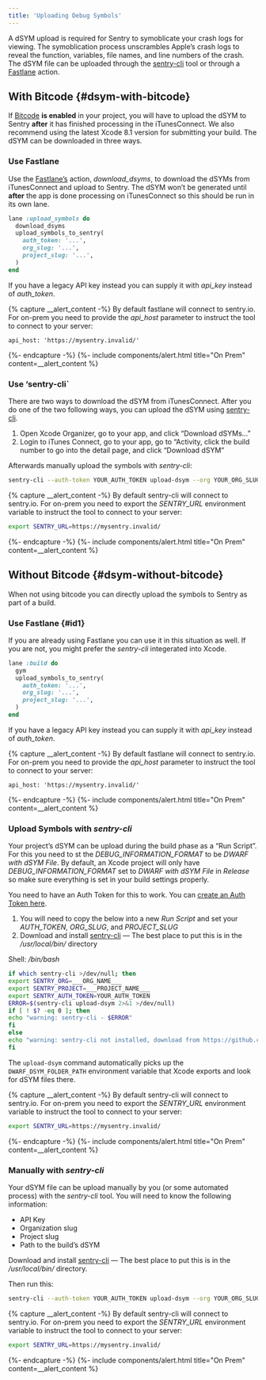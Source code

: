 ```yaml
---
title: 'Uploading Debug Symbols'
---
```


A dSYM upload is required for Sentry to symoblicate your crash logs for viewing. The symoblication process unscrambles Apple’s crash logs to reveal the function, variables, file names, and line numbers of the crash. The dSYM file can be uploaded through the [sentry-cli](https://github.com/getsentry/sentry-cli) tool or through a [Fastlane](https://fastlane.tools/) action.

## With Bitcode {#dsym-with-bitcode}

If [Bitcode](https://developer.apple.com/library/ios/documentation/IDEs/Conceptual/AppDistributionGuide/AppThinning/AppThinning.html#//apple_ref/doc/uid/TP40012582-CH35-SW2) **is enabled** in your project, you will have to upload the dSYM to Sentry **after** it has finished processing in the iTunesConnect. We also recommend using the latest Xcode 8.1 version for submitting your build. The dSYM can be downloaded in three ways.

### Use Fastlane

Use the [Fastlane’s](https://github.com/fastlane/fastlane) action, _download_dsyms_, to download the dSYMs from iTunesConnect and upload to Sentry. The dSYM won’t be generated until **after** the app is done processing on iTunesConnect so this should be run in its own lane.

```ruby
lane :upload_symbols do
  download_dsyms
  upload_symbols_to_sentry(
    auth_token: '...',
    org_slug: '...',
    project_slug: '...',
  )
end
```

If you have a legacy API key instead you can supply it with _api_key_ instead of _auth_token_.

{% capture __alert_content -%}
By default fastlane will connect to sentry.io. For on-prem you need to provide the _api_host_ parameter to instruct the tool to connect to your server:

```
api_host: 'https://mysentry.invalid/'
```
{%- endcapture -%}
{%- include components/alert.html
  title="On Prem"
  content=__alert_content
%}

### Use ‘sentry-cli`

There are two ways to download the dSYM from iTunesConnect. After you do one of the two following ways, you can upload the dSYM using [sentry-cli](https://github.com/getsentry/sentry-cli/releases).

1.  Open Xcode Organizer, go to your app, and click “Download dSYMs...”
2.  Login to iTunes Connect, go to your app, go to “Activity, click the build number to go into the detail page, and click “Download dSYM”

Afterwards manually upload the symbols with _sentry-cli_:

```bash
sentry-cli --auth-token YOUR_AUTH_TOKEN upload-dsym --org YOUR_ORG_SLUG --project YOUR_PROJECT_SLUG PATH_TO_DSYMS
```

{% capture __alert_content -%}
By default sentry-cli will connect to sentry.io. For on-prem you need to export the _SENTRY_URL_ environment variable to instruct the tool to connect to your server:

```bash
export SENTRY_URL=https://mysentry.invalid/
```
{%- endcapture -%}
{%- include components/alert.html
  title="On Prem"
  content=__alert_content
%}

## Without Bitcode {#dsym-without-bitcode}

When not using bitcode you can directly upload the symbols to Sentry as part of a build.

### Use Fastlane {#id1}

If you are already using Fastlane you can use it in this situation as well. If you are not, you might prefer the _sentry-cli_ integerated into Xcode.

```ruby
lane :build do
  gym
  upload_symbols_to_sentry(
    auth_token: '...',
    org_slug: '...',
    project_slug: '...',
  )
end
```

If you have a legacy API key instead you can supply it with _api_key_ instead of _auth_token_.

{% capture __alert_content -%}
By default fastlane will connect to sentry.io. For on-prem you need to provide the _api_host_ parameter to instruct the tool to connect to your server:

```
api_host: 'https://mysentry.invalid/'
```
{%- endcapture -%}
{%- include components/alert.html
  title="On Prem"
  content=__alert_content
%}

<!-- WIZARD -->
### Upload Symbols with _sentry-cli_

Your project’s dSYM can be upload during the build phase as a “Run Script”. For this you need to st the _DEBUG_INFORMATION_FORMAT_ to be _DWARF with dSYM File_. By default, an Xcode project will only have _DEBUG_INFORMATION_FORMAT_ set to _DWARF with dSYM File_ in _Release_ so make sure everything is set in your build settings properly.

You need to have an Auth Token for this to work. You can [create an Auth Token here](https://sentry.io/api/).

1.  You will need to copy the below into a new _Run Script_ and set your _AUTH_TOKEN_, _ORG_SLUG_, and _PROJECT_SLUG_
2.  Download and install [sentry-cli](https://github.com/getsentry/sentry-cli/releases) — The best place to put this is in the _/usr/local/bin/_ directory

Shell: _/bin/bash_

```bash
if which sentry-cli >/dev/null; then
export SENTRY_ORG=___ORG_NAME___
export SENTRY_PROJECT=___PROJECT_NAME___
export SENTRY_AUTH_TOKEN=YOUR_AUTH_TOKEN
ERROR=$(sentry-cli upload-dsym 2>&1 >/dev/null)
if [ ! $? -eq 0 ]; then
echo "warning: sentry-cli - $ERROR"
fi
else
echo "warning: sentry-cli not installed, download from https://github.com/getsentry/sentry-cli/releases"
fi
```

The `upload-dsym` command automatically picks up the `DWARF_DSYM_FOLDER_PATH` environment variable that Xcode exports and look for dSYM files there.

{% capture __alert_content -%}
By default sentry-cli will connect to sentry.io. For on-prem you need to export the _SENTRY_URL_ environment variable to instruct the tool to connect to your server:

```bash
export SENTRY_URL=https://mysentry.invalid/
```
{%- endcapture -%}
{%- include components/alert.html
  title="On Prem"
  content=__alert_content
%}
<!-- ENDWIZARD -->

### Manually with _sentry-cli_

Your dSYM file can be upload manually by you (or some automated process) with the _sentry-cli_ tool. You will need to know the following information:

-   API Key
-   Organization slug
-   Project slug
-   Path to the build’s dSYM

Download and install [sentry-cli](https://github.com/getsentry/sentry-cli/releases) — The best place to put this is in the _/usr/local/bin/_ directory.

Then run this:

```bash
sentry-cli --auth-token YOUR_AUTH_TOKEN upload-dsym --org YOUR_ORG_SLUG --project YOUR_PROJECT_SLUG PATH_TO_DSYMS
```

{% capture __alert_content -%}
By default sentry-cli will connect to sentry.io. For on-prem you need to export the _SENTRY_URL_ environment variable to instruct the tool to connect to your server:

```bash
export SENTRY_URL=https://mysentry.invalid/
```
{%- endcapture -%}
{%- include components/alert.html
  title="On Prem"
  content=__alert_content
%}
